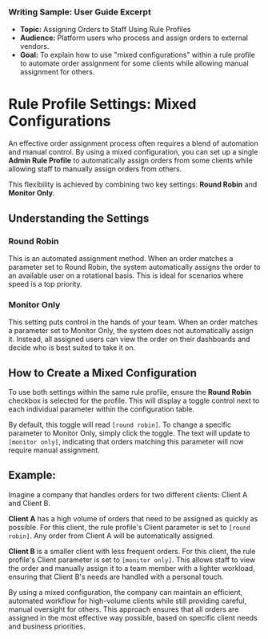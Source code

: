 ### Writing Sample: User Guide Excerpt 

* **Topic:** Assigning Orders to Staff Using Rule Profiles
* **Audience:** Platform users who process and assign orders to external vendors.
* **Goal:** To explain how to use "mixed configurations" within a rule profile to automate order assignment for some clients while allowing manual assignment for others.

# Rule Profile Settings: Mixed Configurations

An effective order assignment process often requires a blend of automation and manual control. By using a mixed configuration, you can set up a single **Admin Rule Profile** to automatically assign orders from some clients while allowing staff to manually assign orders from others.

This flexibility is achieved by combining two key settings: **Round Robin** and **Monitor Only**.

## Understanding the Settings

### Round Robin

This is an automated assignment method. When an order matches a parameter set to Round Robin, the system automatically assigns the order to an available user on a rotational basis. This is ideal for scenarios where speed is a top priority.

### Monitor Only

This setting puts control in the hands of your team. When an order matches a parameter set to Monitor Only, the system does not automatically assign it. Instead, all assigned users can view the order on their dashboards and decide who is best suited to take it on.

## How to Create a Mixed Configuration

To use both settings within the same rule profile, ensure the **Round Robin** checkbox is selected for the profile. This will display a toggle control next to each individual parameter within the configuration table.

By default, this toggle will read `[round robin]`. To change a specific parameter to Monitor Only, simply click the toggle. The text will update to `[monitor only]`, indicating that orders matching this parameter will now require manual assignment.

## Example:

Imagine a company that handles orders for two different clients: Client A and Client B.

**Client A** has a high volume of orders that need to be assigned as quickly as possible. For this client, the rule profile's Client parameter is set to `[round robin]`. Any order from Client A will be automatically assigned.

**Client B** is a smaller client with less frequent orders. For this client, the rule profile's Client parameter is set to `[monitor only]`. This allows staff to view the order and manually assign it to a team member with a lighter workload, ensuring that Client B's needs are handled with a personal touch.

By using a mixed configuration, the company can maintain an efficient, automated workflow for high-volume clients while still providing careful, manual oversight for others. This approach ensures that all orders are assigned in the most effective way possible, based on specific client needs and business priorities.

